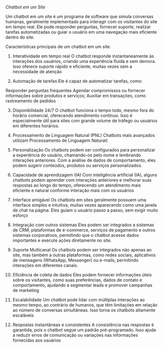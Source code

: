 *Chatbot em um Site* 

Um chatbot em um site é um programa de software que simula conversas humanas, geralmente implementado para interagir com os visitantes do site em tempo real. Ele pode responder perguntas, fornecer suporte, realizar tarefas automatizadas ou guiar o usuário em uma navegação mais eficiente dentro do site. 

Características principais de um chatbot em um site:

1. Interatividade em tempo real
O chatbot responde instantaneamente às interações dos usuários, criando uma experiência fluida e sem demora. Isso oferece suporte rápido e eficiente, muitas vezes sem a necessidade de atenção

2. Automação de tarefas
 Ele é capaz de automatizar tarefas, como:

 Responder perguntas frequentes
 Agendar compromissos ou
 fornecer informações sobre produtos e serviços;
 Auxiliar em transações, como rastreamento de pedidos
 
 3. Disponibilidade 24/7
 O chatbot funciona o tempo todo, mesmo fora do horário comercial, oferecendo atendimento contínuo. Isso é especialmente útil para sites com grande volume de tráfego ou usuários em diferentes horários.

4. Processamento de Linguagem Natural (PNL)
Chatbots mais avançados utilizam Processamento de Linguagem Natural(

5. Personalização
Os chatbots podem ser configurados para personalizar a experiência do usuário, chamando-os pelo nome e lembrando interações anteriores. Com a análise de dados de comportamento, eles podem sugerir conteúdos, produtos ou serviços personalizados.

6. Capacidade de aprendizagem (IA)
Com inteligência artificial (IA), alguns chatbots podem aprender com interações anteriores e melhorar suas respostas ao longo do tempo, oferecendo um atendimento mais eficiente e natural conforme interação mais com os usuários

7. Interface amigável
Os chatbots em sites geralmente possuem uma interface simples e intuitiva, muitas vezes aparecendo como uma janela de chat na página. Eles guiam o usuário passo a passo, sem exigir muito esforço

8. Integração com outros sistemas
Eles podem ser integrados a sistemas de CRM, plataformas de e-commerce, serviços de pagamento e outros sistemas corporativos, permitindo que o chatbot acesse dados importantes e execute ações diretamente no site.

9. Suporte Multicanal
Os chatbots podem ser integrados não apenas ao site, mas também a outras plataformas, como redes sociais, aplicativos de mensagens (WhatsApp, Messenger) ou e-mails, permitindo interações em diferentes canais.

10. Eficiência de coleta de dados
Eles podem fornecer informações úteis sobre os visitantes, como suas preferências, dados de contato e comportamento, ajudando a segmentar leads e promover campanhas de marketing

11. Escalabilidade
Um chatbot pode lidar com múltiplas interações ao mesmo tempo, ao contrário de humanos, que têm limitações em relação ao número de conversas simultâneas. Isso torna os chatbots altamente escaláveis

12. Respostas instantâneas e consistentes
A consistência nas respostas é garantida, pois o chatbot segue um padrão pré-programado. Isso ajuda a reduzir erros de comunicação ou variações nas informações fornecidas aos usuários

